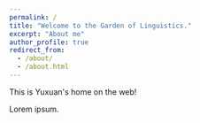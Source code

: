 ```yaml
---
permalink: /
title: "Welcome to the Garden of Linguistics."
excerpt: "About me"
author_profile: true
redirect_from: 
  - /about/
  - /about.html
---
```


This is Yuxuan's home on the web!

Lorem ipsum.

